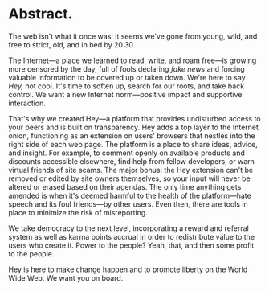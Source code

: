 # Abstract.

The web isn't what it once was: it seems we've gone from young, wild, and free to strict, old, and in bed by 20.30. 

The Internet—a place we learned to read, write, and roam free—is growing more censored by the day, full of fools declaring _fake news_ and forcing valuable information to be covered up or taken down. We're here to say _Hey,_ not cool. It's time to soften up, search for our roots, and take back control. We want a new Internet norm—positive impact and supportive interaction.

That's why we created Hey—a platform that provides undisturbed access to your peers and is built on transparency. Hey adds a top layer to the Internet onion, functioning as an extension on users' browsers that nestles into the right side of each web page. The platform is a place to share ideas, advice, and insight. For example, to comment openly on available products and discounts accessible elsewhere, find help from fellow developers, or warn virtual friends of site scams. The major bonus: the Hey extension can't be removed or edited by site owners themselves, so your input will never be altered or erased based on their agendas. The only time anything gets amended is when it's deemed harmful to the health of the platform—hate speech and its foul friends—by other users. Even then, there are tools in place to minimize the risk of misreporting.

We take democracy to the next level, incorporating a reward and referral system as well as karma points accrual in order to redistribute value to the users who create it. Power to the people? Yeah, that, and then some profit to the people.  

Hey is here to make change happen and to promote liberty on the World Wide Web. We want you on board. 

